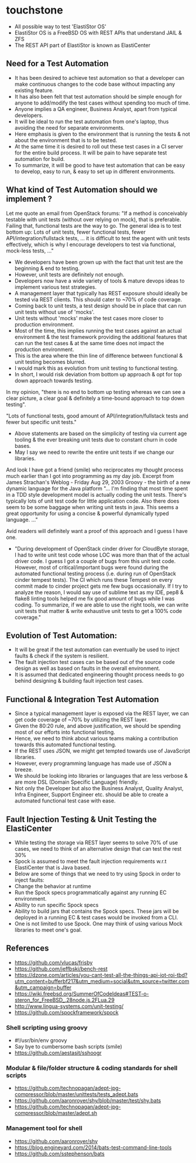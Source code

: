 # touchstone

- All possible way to test 'ElastiStor OS'
- ElastiStor OS is a FreeBSD OS with REST APIs that understand JAIL & ZFS
- The REST API part of ElastiStor is known as ElastiCenter

## Need for a Test Automation

- It has been desired to achieve test automation so that a developer can make continuous changes to the code base without impacting any existing feature.
- It has also been felt that test automation should be simple enough for anyone to add/modify the test cases without spending too much of time.
- Anyone implies a QA engineer, Business Analyst, apart from typical developers.
- It will be ideal to run the test automation from one's laptop, thus avoiding the need for separate environments.
- Here emphasis is given to the environment that is running the tests & not about the environment that is to be tested.
- At the same time it is desired to roll out these test cases in a CI server for the entire build process. It will be pain to have separate test automation for build.
- To summarize, it will be good to have test automation that can be easy to develop, easy to run, & easy to set up in different environments.
 
## What kind of Test Automation should we implement ?

Let me quote an email from OpenStack forums: 
"If a method is conceivably testable with unit tests (without over relying on mock), that is preferable. Failing that, functional tests are the way to go. The general idea is to test bottom up: Lots of unit tests, fewer functional tests, fewer API/integration/fullstack tests, ... it is difficult to test the agent with unit tests effectively, which is why I encourage developers to test via functional, mock-less tests, ..."

- We developers have been grown up with the fact that unit test are the beginning & end to testing.
- However, unit tests are definitely not enough. 
- Developers now have a wide variety of tools & mature devops ideas to implement various test strategies.
- A management layer that typically has REST exposure should ideally be tested via REST clients. This should cater to ~70% of code coverage.
- Coming back to unit tests, a test design should be in place that can run unit tests without use of 'mocks'.
- Unit tests without 'mocks' make the test cases more closer to production environment.
- Most of the time, this implies running the test cases against an actual environment & the test framework providing the additional features that can run the test cases & at the same time does not impact the production environment.
- This is the area where the thin line of difference between functional & unit testing becomes blurred.
- I would mark this as evolution from unit testing to functional testing.
- In short, I would risk deviation from bottom up approach & opt for top down approach towards testing.

In my opinion, "there is no end to bottom up testing whereas we can see a clear picture, a clear goal & definitely a time-bound approach to top down testing".

"Lots of functional tests, good amount of API/integration/fullstack tests and fewer but specific unit tests."

- Above statements are based on the simplicity of testing via current age tooling & the ever breaking unit tests due to constant churn in code bases. 
- May I say we need to rewrite the entire unit tests if we change our libraries.

And look I have got a friend (smile) who reciprocates my thought process much earlier than I got into programming as my day job.
Excerpt from James Strachan's Weblog - Friday Aug 29, 2003
Groovy - the birth of a new dynamic language for the Java platform
"...
I'm finding that most time spent in a TDD style development model is actually coding the unit tests. There's typically lots of unit test code for little application code. Also there does seem to be some baggage when writing unit tests in java. This seems a great opportunity for using a concise & powerful dynamically typed language. 
..."

Avid readers will definitely want a proof of this approach and I guess I have one. 
- "During development of OpenStack cinder driver for CloudByte storage, I had to write unit test code whose LOC was more than that of the actual driver code. I guess I got a couple of bugs from this unit test code. However, most of critical/important bugs were found during the automated functional testing process (i.e. during run of OpenStack cinder tempest tests). The CI which runs these Tempest on every commit made to cinder project gets me few bugs occasionally. If I try to analyze the reason, I would say use of sublime text as my IDE, pep8 & flake8 linting tools helped me fix good amount of bugs while I was coding. To summarize, if we are able to use the right tools, we can write unit tests that matter & write exhaustive unit tests to get a 100% code coverage."

## Evolution of Test Automation:

- It will be great if the test automation can eventually be used to inject faults & check if the system is resilient.
- The fault injection test cases can be based out of the source code design as well as based on faults in the overall environment.
- It is assumed that dedicated engineering thought process needs to go behind designing & building fault injection test cases.
 
## Functional & Integration Test Automation

- Since a typical management layer is exposed via the REST layer, we can get code coverage of ~70% by utilizing the REST layer.
- Given the 80:20 rule, and above justification, we should be spending most of our efforts into functional testing.
- Hence, we need to think about various teams making a contribution towards this automated functional testing.
- If the REST uses JSON, we might get tempted towards use of JavaScript libraries.
- However, every programming language has made use of JSON a breeze.
- We should be looking into libraries or languages that are less verbose & are more DSL (Domain Specific Language) friendly.
- Not only the Developer but also the Business Analyst, Quality Analyst, Infra Engineer, Support Engineer etc. should be able to create a automated functional test case with ease.

 
## Fault Injection Testing & Unit Testing the ElastiCenter

- While testing the storage via REST layer seems to solve 70% of use cases, we need to think of an alternative design that can test the rest 30%
- Spock is assumed to meet the fault injection requirements w.r.t ElastiCenter that is Java based.
- Below are some of things that we need to try using Spock in order to inject faults:
- Change the behavior at runtime
- Run the Spock specs programmatically against any running EC environment.
- Ability to run specific Spock specs
- Ability to build jars that contains the Spock specs. These jars will be deployed in a running EC & test cases would be invoked from a CLI.
- One is not limited to use Spock. One may think of using various Mock libraries to meet one's goal.

## References

- https://github.com/vlucas/frisby
- https://github.com/jeffbski/bench-rest
- https://dzone.com/articles/you-cant-test-all-the-things-api-iot-roi-tbd?utm_content=bufferbf217&utm_medium=social&utm_source=twitter.com&utm_campaign=buffer
- https://wiki.freebsd.org/SummerOfCodeIdeas#TEST-o-steron_for_FreeBSD_.28node.js.2FLua.29
- http://www.lingua-systems.com/unit-testing/
- https://github.com/spockframework/spock

### Shell scripting using groovy

- #!/usr/bin/env groovy
- Say bye to cumbersome bash scripts (smile)
- https://github.com/aestasit/sshoogr

### Modular & file/folder structure & coding standards for shell scripts

- https://github.com/technopagan/adept-jpg-compressor/blob/master/unittests/tests_adept.bats
- https://github.com/aaronroyer/shy/blob/master/test/shy.bats
- https://github.com/technopagan/adept-jpg-compressor/blob/master/adept.sh

### Management tool for shell

- https://github.com/aaronroyer/shy 
- https://blog.engineyard.com/2014/bats-test-command-line-tools
- https://github.com/sstephenson/bats
